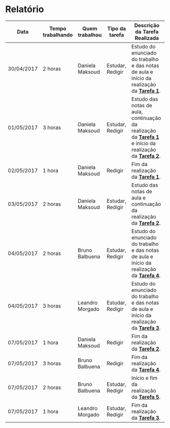 # Relatório #

Data | Tempo trabalhando | Quem trabalhou | Tipo da tarefa | Descrição da Tarefa Realizada
------------ | ------------- | ------------- | ------------- | -------------
30/04/2017 | 2 horas | Daniela Maksoud | Estudar, Redigir | Estudo do enunciado do trabalho e das notas de aula e início da realização da **[Tarefa 1](https://github.com/danielamaksoud/INF1413-T2/blob/master/Tarefas/doc/Tarefa1.doc)**.
01/05/2017 | 3 horas | Daniela Maksoud | Estudar, Redigir | Estudo das notas de aula, continuação da realização da **[Tarefa 1](https://github.com/danielamaksoud/INF1413-T2/blob/master/Tarefas/doc/Tarefa1.doc)** e início da realização da **[Tarefa 2](https://github.com/danielamaksoud/INF1413-T2/blob/master/Tarefas/doc/Tarefa2.doc)**.
02/05/2017 | 1 hora | Daniela Maksoud | Redigir | Fim da realização da **[Tarefa 1](https://github.com/danielamaksoud/INF1413-T2/blob/master/Tarefas/doc/Tarefa1.doc)**.
03/05/2017 | 2 horas | Daniela Maksoud | Estudar, Redigir | Estudo das notas de aula e continuação da realização da **[Tarefa 2](https://github.com/danielamaksoud/INF1413-T2/blob/master/Tarefas/doc/Tarefa2.doc)**.
04/05/2017 | 2 horas | Bruno Balbuena | Estudar, Redigir | Estudo do enunciado do trabalho e das notas de aula e início da realização da **[Tarefa 4](https://github.com/danielamaksoud/INF1413-T2/blob/master/Tarefas/doc/Tarefa4.doc)**.
04/05/2017 | 3 horas | Leandro Morgado | Estudar, Redigir | Estudo do enunciado do trabalho e das notas de aula e início da realização da **[Tarefa 3](https://github.com/danielamaksoud/INF1413-T2/blob/master/Tarefas/doc/Tarefa3.doc)**.
07/05/2017 | 1 hora | Daniela Maksoud | Redigir | Fim da realização da **[Tarefa 2](https://github.com/danielamaksoud/INF1413-T2/blob/master/Tarefas/doc/Tarefa2.doc)**.
07/05/2017 | 3 horas | Bruno Balbuena | Redigir | Fim da realização da **[Tarefa 4](https://github.com/danielamaksoud/INF1413-T2/blob/master/Tarefas/doc/Tarefa4.doc)**.
07/05/2017 | 2 horas | Bruno Balbuena | Estudar, Redigir | Início e fim da realização da **[Tarefa 5](https://github.com/danielamaksoud/INF1413-T2/blob/master/Tarefas/doc/Tarefa5.doc)**.
07/05/2017 | 1 hora | Leandro Morgado | Estudar, Redigir | Fim da realização da **[Tarefa 3](https://github.com/danielamaksoud/INF1413-T2/blob/master/Tarefas/doc/Tarefa3.doc)**.

